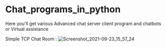 # Chat_programs_in_python
Here you'll get various Advanced chat server client program and chatbots or Virtual assistance

Simple TCP Chat Room :
![Screenshot_2021-09-23_15_57_24](https://user-images.githubusercontent.com/71426805/134575331-4b5e3a9a-4c99-4c86-b4ed-49eeb30782af.png)


